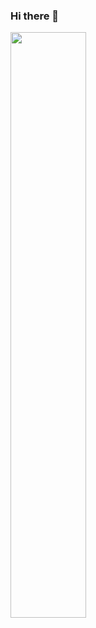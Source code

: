 ### Hi there 👋

<!--
**Zeqiang-Lai/Zeqiang-Lai** is a ✨ _special_ ✨ repository because its `README.md` (this file) appears on your GitHub profile.

Here are some ideas to get you started:

- 🔭 I’m currently working on ...
- 🌱 I’m currently learning ...
- 👯 I’m looking to collaborate on ...
- 🤔 I’m looking for help with ...
- 💬 Ask me about ...
- 📫 How to reach me: ...
- 😄 Pronouns: ...
- ⚡ Fun fact: ...
-->
<p>
	<a href="#/"><img width="49%" src="https://github-readme-stats.vercel.app/api?username=Zeqiang-Lai&show_icons=true&hide_title=true&count_private=true" align="left"></a>
</p>
